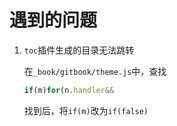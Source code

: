 # 遇到的问题



1. `toc`插件生成的目录无法跳转

   在`_book/gitbook/theme.js`中，查找

   ```javascript
   if(m)for(n.handler&&
   ```

   找到后，将`if(m)`改为`if(false)`

